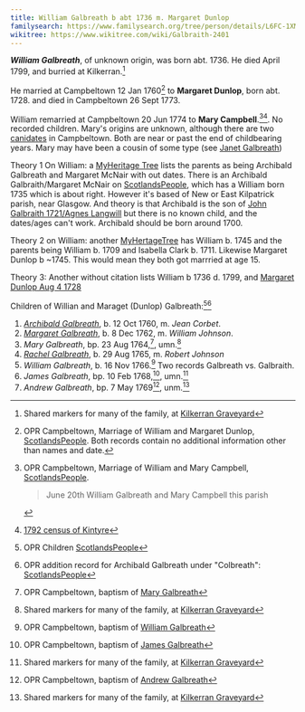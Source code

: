 ```yaml
---
title: William Galbreath b abt 1736 m. Margaret Dunlop
familysearch: https://www.familysearch.org/tree/person/details/L6FC-1XM
wikitree: https://www.wikitree.com/wiki/Galbraith-2401
---
```

***William Galbreath***, of unknown origin, was born abt. 1736. He died April 1799, and burried at Kilkerran.[^burial]

He married at Campbeltown 12 Jan 1760[^marriage1] to **Margaret Dunlop**, born abt. 1728. and died in Campbeltown 26 Sept 1773.

William remarried at Campbeltown 20 Jun 1774 to **Mary Campbell**.[^marriage2][^census1792]. No recorded children. Mary's origins are unknown, although there are two [canidates](https://www.scotlandspeople.gov.uk/record-results?search_type=people&event=%28B%20OR%20C%20OR%20S%29&record_type%5B0%5D=opr_births&church_type=Old%20Parish%20Registers&dl_cat=church&dl_rec=church-births-baptisms&surname=campbell&surname_so=starts&forename=mary&forename_so=exact&sex=F&from_year=1725&to_year=1760&parent_names_so=exact&parent_name_two_so=exact&county=ARGYLL&record=Church%20of%20Scotland%20%28old%20parish%20registers%29%20Roman%20Catholic%20Church%20Other%20churches&rd_real_name%5B0%5D=CAMPBELTOWN%20%28LANDWARD%29%20OR%20CAMPBELTOWN%20%28BURGH%29%20OR%20CAMPBELTOWN&rd_display_name%5B0%5D=CAMPBELTOWN%20%28LANDWARD%29%7CCAMPBELTOWN%20%28BURGH%29%7CCAMPBELTOWN_CAMPBELTOWN&rd_label%5B0%5D=CAMPBELTOWN&rd_name%5B0%5D=CAMPBELTOWN%20%2ALANDWARD%2A%20OR%20CAMPBELTOWN%20%2ABURGH%2A%20OR%20CAMPBELTOWN&sort=asc&order=Date&field=year) in Campbeltown. Both are near or past the end of childbearing years. Mary may have been a cousin of some type (see [Janet Galbreath](people/galbreath-janet-1711.md))

Theory 1 On William: a [MyHeritage Tree](https://www.myheritage.com/research/record-1-624392791-1-512186/archibald-galbraith-in-myheritage-family-trees) lists the parents as being Archibald Galbreath and Margaret McNair with out dates. There is an Archibald Galbraith/Margaret McNair on [ScotlandsPeople](https://www.scotlandspeople.gov.uk/record-results?search_type=people&event=%28B%20OR%20C%20OR%20S%29&record_type%5B0%5D=opr_births&church_type=Old%20Parish%20Registers&dl_cat=church&dl_rec=church-births-baptisms&surname=galbraith&surname_so=fuzzy&forename_so=starts&parent_names_so=exact&parent_name_two=margaret%20mcnair&parent_name_two_so=exact&record=Church%20of%20Scotland%20%28old%20parish%20registers%29%20Roman%20Catholic%20Church%20Other%20churches&sort=asc&order=Date&field=year), which has a William born 1735 which is about right.  However it's based of New or East Kilpatrick parish, near Glasgow.  And theory is that Archibald is the son of  [John Galbraith 1721/Agnes Langwill](/people/galbreath-john-1721.md) but there is no known child, and the dates/ages can't work.  Archibald should be born around 1700. 

Theory 2 on William: another [MyHertageTree](https://www.myheritage.com/research/record-1-326066321-1-501495/william-galbraith-in-myheritage-family-trees) has William b. 1745 and the parents being William b. 1709 and Isabella Clark b. 1711. Likewise Margaret Dunlop b ~1745. This would mean they both got marrried at age 15.

Theory 3: Another without citation lists  William b 1736 d. 1799, and [Margaret Dunlop 	Aug 4 1728](https://www.scotlandspeople.gov.uk/record-results?search_type=people&event=%28B%20OR%20C%20OR%20S%29&record_type%5B0%5D=opr_births&church_type=Old%20Parish%20Registers&dl_cat=church&dl_rec=church-births-baptisms&surname=dunlop&surname_so=fuzzy&forename=m&forename_so=starts&sex=F&from_year=1728&to_year=1728&parent_names_so=exact&parent_name_two_so=exact&county=ARGYLL&record=Church%20of%20Scotland%20%28old%20parish%20registers%29%20Roman%20Catholic%20Church%20Other%20churches&rd_real_name%5B0%5D=CAMPBELTOWN%20%28LANDWARD%29%20OR%20CAMPBELTOWN%20%28BURGH%29%20OR%20CAMPBELTOWN&rd_display_name%5B0%5D=CAMPBELTOWN%20%28LANDWARD%29%7CCAMPBELTOWN%20%28BURGH%29%7CCAMPBELTOWN_CAMPBELTOWN&rd_label%5B0%5D=CAMPBELTOWN&rd_name%5B0%5D=CAMPBELTOWN%20%2ALANDWARD%2A%20OR%20CAMPBELTOWN%20%2ABURGH%2A%20OR%20CAMPBELTOWN)

Children of Willian and Maraget (Dunlop) Galbreath:[^children1][^children2]

1. *[Archibald Galbreath](galbreath-archibald-1760.md)*, b. 12 Oct 1760, m. *Jean Corbet*.
2. *[Margaret Galbreath](galbreath-margaret-1762.md)*, b. 8 Dec 1762, m. *William Johnson*.
3. *Mary Galbreath*, bp. 23 Aug 1764,[^mary-baptism], umn.[^burial]
4. *[Rachel Galbreath](galbreath-rachel-1765.md)*, b. 29 Aug 1765, m. *Robert Johnson*
5. *William Galbreath*, b. 16 Nov 1766.[^william-baptism] Two records Galbreath vs. Galbraith.
6. *James Galbreath*, bp. 10 Feb 1768,[^james-baptism], umn.[^burial]
7. *Andrew Galbreath*, bp. 7 May 1769[^andrew-baptism], unm.[^burial]

[^mary-baptism]: OPR Campbeltown, baptism of [Mary Galbreath](sources/opr-campbeltown-births.md#1764-08-23-mary-galbreath)

[^william-baptism]: OPR Campbeltown, baptism of [William Galbreath](/sources/opr-campbeltown-births.md#1766-11-16-william-galbreath)

[^james-baptism]: OPR Campbeltown, baptism of [James Galbreath](/sources/opr-campbeltown-births.md#1768-02-10-james-galbreath)

[^andrew-baptism]: OPR Campbeltown, baptism of [Andrew Galbreath](/sources/opr-campbeltown-births.md#1769-05-07-andrew-galbreath)

[^burial]: Shared markers for many of the family, at [Kilkerran Graveyard](/sources/kilkerran-graveyard-inscriptions.md#970)

[^children1]: OPR Children [ScotlandsPeople](https://www.scotlandspeople.gov.uk/record-results?search_type=people&event=%28B%20OR%20C%20OR%20S%29&record_type%5B0%5D=opr_births&church_type=Old%20Parish%20Registers&dl_cat=church&dl_rec=church-births-baptisms&surname=galbreath&surname_so=syn&forename_so=soundex&from_year=1720&to_year=1780&parent_names=GALBREATH&parent_names_so=soundex&parent_name_two=DUNLOP&parent_name_two_so=exact&county=ARGYLL&record=Church%20of%20Scotland%20%28old%20parish%20registers%29%20Roman%20Catholic%20Church%20Other%20churches&rd_real_name%5B0%5D=CAMPBELTOWN%20%28LANDWARD%29%20OR%20CAMPBELTOWN%20%28BURGH%29%20OR%20CAMPBELTOWN&rd_display_name%5B0%5D=CAMPBELTOWN%20%28LANDWARD%29%7CCAMPBELTOWN%20%28BURGH%29%7CCAMPBELTOWN_CAMPBELTOWN&rd_label%5B0%5D=CAMPBELTOWN&rd_name%5B0%5D=CAMPBELTOWN%20%2ALANDWARD%2A%20OR%20CAMPBELTOWN%20%2ABURGH%2A%20OR%20CAMPBELTOWN&sort=asc&order=Date&field=year)

[^children2]: OPR addition record for Archibald Galbreath under "Colbreath": [ScotlandsPeople](https://www.scotlandspeople.gov.uk/record-results?search_type=people&event=%28B%20OR%20C%20OR%20S%29&record_type%5B0%5D=opr_births&church_type=Old%20Parish%20Registers&dl_cat=church&dl_rec=church-births-baptisms&surname=colbreath&surname_so=exact&forename_so=soundex&sex=M&from_year=1760&to_year=1760&parent_names=colbreath&parent_names_so=soundex&parent_name_two=DUNLOP&parent_name_two_so=soundex&county=ARGYLL&record=Church%20of%20Scotland%20%28old%20parish%20registers%29%20Roman%20Catholic%20Church%20Other%20churches&rd_real_name%5B0%5D=CAMPBELTOWN%20%28LANDWARD%29%20OR%20CAMPBELTOWN%20%28BURGH%29%20OR%20CAMPBELTOWN&rd_display_name%5B0%5D=CAMPBELTOWN%20%28LANDWARD%29%7CCAMPBELTOWN%20%28BURGH%29%7CCAMPBELTOWN_CAMPBELTOWN&rd_label%5B0%5D=CAMPBELTOWN&rd_name%5B0%5D=CAMPBELTOWN%20%2ALANDWARD%2A%20OR%20CAMPBELTOWN%20%2ABURGH%2A%20OR%20CAMPBELTOWN)

[^marriage1]: OPR Campbeltown, Marriage of William and Margaret Dunlop, [ScotlandsPeople](https://www.scotlandspeople.gov.uk/record-results?search_type=people&event=M&record_type%5B0%5D=opr_marriages&church_type=Old%20Parish%20Registers&dl_cat=church&dl_rec=church-banns-marriages&surname=galbreath&surname_so=fuzzy&forename=w&forename_so=starts&spouse_name=dunlop&spouse_name_so=exact&from_year=1760&to_year=1760&record=Church%20of%20Scotland%20%28old%20parish%20registers%29%20Roman%20Catholic%20Church%20Other%20churches). Both records contain no additional information other than names and date.

[^marriage2]: OPR Campbeltown, Marriage of William and Mary Campbell, [ScotlandsPeople](https://www.scotlandspeople.gov.uk/record-results?search_type=people&event=M&record_type%5B0%5D=opr_marriages&church_type=Old%20Parish%20Registers&dl_cat=church&dl_rec=church-banns-marriages&surname=galbraith&surname_so=syn&forename=william&forename_so=starts&sex=M&spouse_name=campbell&spouse_name_so=exact&from_year=1750&to_year=1800&county=ARGYLL&record=Church%20of%20Scotland%20%28old%20parish%20registers%29%20Roman%20Catholic%20Church%20Other%20churches).
    > June 20th  William Galbreath and Mary Campbell this parish

[^census1792]: [1792 census of Kintyre](/sources/list-of-inhabitants-upon-the-duke-of-argylls-property-in-kintyre-1792.md#pages-92-93)
